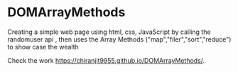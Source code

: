 # DOMArrayMethods
Creating a simple web page using html, css, JavaScript by calling the randomuser api , then uses the Array Methods ("map","filer","sort","reduce") to show case the wealth

Check the work https://chiranjit9955.github.io/DOMArrayMethods/.
